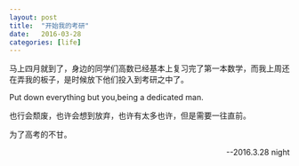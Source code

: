```yaml
---
layout: post
title:  "开始我的考研"
date:   2016-03-28
categories: [life]
---
```

马上四月就到了，身边的同学们高数已经基本上复习完了第一本数学，而我上周还在弄我的板子，是时候放下他们投入到考研之中了。  

Put down everything but you,being a dedicated man.  

也行会颓废，也许会想到放弃，也许有太多也许，但是需要一往直前。  

为了高考的不甘。  

<span style="float:right">--2016.3.28 night</span>  
